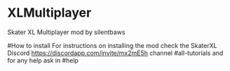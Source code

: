 # XLMultiplayer
Skater XL Multiplayer mod by silentbaws


#How to install
For instructions on installing the mod check the SkaterXL Discord https://discordapp.com/invite/mx2mE5h channel #all-tutorials and for any help ask in #help
